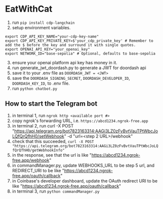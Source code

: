 # EatWithCat

1. run `pip install cdp-langchain`
2. setup environment variables.
```
export CDP_API_KEY_NAME="your-cdp-key-name"
export CDP_API_KEY_PRIVATE_KEY=$'your_cdp_private_key' # Remember to add the $ before the key and surround it with single quotes.
export OPENAI_API_KEY="your_openai_key"
export NETWORK_ID="base-sepolia" # Optional, defaults to base-sepolia
```
3. ensure your openai platform api key has money in it.
4. run generate_jwt_doordash.py to generate a JWT for doordash api
5. save it to your .env file as `DOORDASH_JWT = <JWT>`
6. save the `DOORDASH_SIGNING_SECRET`, `DOORDASH_DEVELOPER_ID`, `DOORDASH_KEY_ID`, to .env file.
7. run `python chatbot.py`


## How to start the Telegram bot
1. in terminal 1, run `ngrok http <available port #>`
2. copy ngrok's forwarding URL, i.e. `https://abcd1234.ngrok-free.app`
3. in terminal 2, run curl -X POST "https://api.telegram.org/bot7823163314:AAGi3LZ0zFvBvtVauTPtWbcJoLQfQrQfhH0/setWebhook" -d "url=<step 2 URL>/webhook"
4. check that this succeeded, `curl -X POST "https://api.telegram.org/bot7823163314:AAGi3LZ0zFvBvtVauTPtWbcJoLQfQrQfhH0/getWebhookInfo"`
5. in the response, see that the url is like   "https://abcd1234.ngrok-free.app/webhook"
6. in commandManager.py, update WEBHOOKS_URL to be step 5 url, and REDIRECT_URI to be like "https://abcd1234.ngrok-free.app/oauth/callback"
7. in Coinbase's developer dashboard, update the OAuth redirect URI to be like "https://abcd1234.ngrok-free.app/oauth/callback"
8. in terminal 3, run `python commandManager.py`
